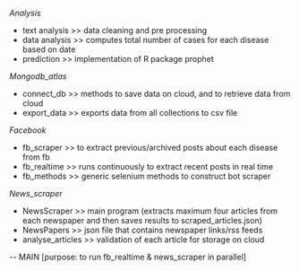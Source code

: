 *Analysis*

- text analysis >> data cleaning and pre processing
- data analysis >> computes total number of cases for each disease based on date
- prediction >> implementation of R package prophet 

*Mongodb_atlas*

- connect_db >> methods to save data on cloud, and to retrieve data from cloud
- export_data >> exports data from all collections to csv file

*Facebook*

- fb_scraper >> to extract previous/archived posts about each disease from fb
- fb_realtime >> runs continuously to extract recent posts in real time
- fb_methods >> generic selenium methods to construct bot scraper

*News_scraper*

- NewsScraper >> main program (extracts maximum four articles from each newspaper and then saves results to scraped_articles.json)
- NewsPapers >> json file that contains newspaper links/rss feeds
- analyse_articles >> validation of each article for storage on cloud

-- MAIN
[purpose: to run fb_realtime & news_scraper in parallel]
